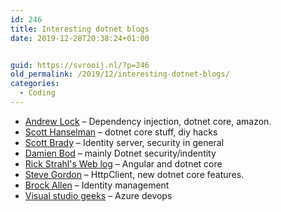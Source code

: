 ```yaml
---
id: 246
title: Interesting dotnet blogs
date: 2019-12-28T20:38:24+01:00


guid: https://svrooij.nl/?p=246
old_permalink: /2019/12/interesting-dotnet-blogs/
categories:
  - Coding
---
```


* <a rel="noreferrer noopener" aria-label="Andrew Lock (opens in a new tab)" href="https://andrewlock.net/" target="_blank">Andrew Lock</a> &#8211; Dependency injection, dotnet core, amazon.
* <a rel="noreferrer noopener" aria-label="Scott Hanselman (opens in a new tab)" href="https://www.hanselman.com/blog/" target="_blank">Scott Hanselman</a> &#8211; dotnet core stuff, diy hacks
* <a rel="noreferrer noopener" aria-label="Scott Brady (opens in a new tab)" href="https://www.scottbrady91.com/" target="_blank">Scott Brady</a> &#8211; Identity server, security in general
* <a rel="noreferrer noopener" aria-label="Damien Bod (opens in a new tab)" href="https://damienbod.com/aspnetcore/" target="_blank">Damien Bod</a> &#8211; mainly Dotnet security/indentity
* <a rel="noreferrer noopener" aria-label="Rick Strahl's Web log (opens in a new tab)" href="https://weblog.west-wind.com/" target="_blank">Rick Strahl's Web log</a> &#8211; Angular and dotnet core
* <a rel="noreferrer noopener" aria-label="Steve Gordon (opens in a new tab)" href="https://www.stevejgordon.co.uk/" target="_blank">Steve Gordon</a> &#8211; HttpClient, new dotnet core features.
* <a rel="noreferrer noopener" aria-label="Brock Allen (opens in a new tab)" href="https://brockallen.com/" target="_blank">Brock Allen</a> &#8211; Identity management
* <a rel="noreferrer noopener" aria-label="Visual studio geeks (opens in a new tab)" href="https://www.visualstudiogeeks.com/" target="_blank">Visual studio geeks</a> &#8211; Azure devops